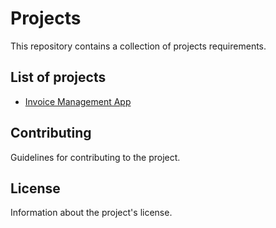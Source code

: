 # Projects

This repository contains a collection of projects requirements.

## List of projects

- [Invoice Management App](invoice-management/requirement.md)

## Contributing

Guidelines for contributing to the project.

## License

Information about the project's license.
